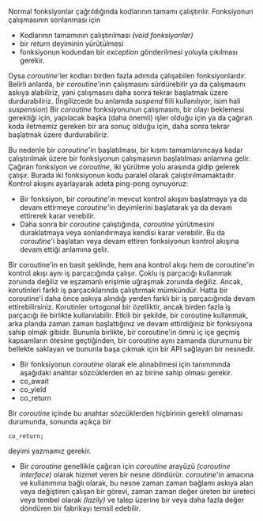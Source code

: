 Normal fonksiyonlar çağrıldığında kodlarının tamamı çalıştırılır. Fonksiyonun çalışmasının sonlanması için
- Kodlarının tamamının çalıştırılması _(void fonksiyonlar)_
- bir _return_ deyiminin yürütülmesi
- fonksiyonun kodundan bir _exception_ gönderilmesi yoluyla çıkılması gerekir.

Oysa _coroutine_'ler kodları birden fazla adımda çalışabilen fonksiyonlardır.
Belirli anlarda, bir _coroutine_'inin çalışmasını sürdürebilir ya da çalışmasını askıya alabiliriz, yani çalışmasını daha sonra tekrar başlatmak üzere durdurabiliriz. (İngilizcede bu anlamda _suspend_ fiili kullanılıyor, isim hali _suspension_) 
Bir _coroutine_ fonksiyonunun çalışmasını, bir olayı beklemesi gerektiği için, yapılacak başka (daha önemli) işler olduğu için ya da çağıran koda iletmemiz gereken bir ara sonuç olduğu için, daha sonra tekrar başlatmak üzere durdurabiliriz.

Bu nedenle bir _coroutine_'in başlatılması, bir kısmı tamamlanıncaya kadar çalıştırılmak üzere bir fonksiyonun çalışmasının başlatılması anlamına gelir. 
Çağıran fonksiyon ve _coroutine_, iki yürütme yolu arasında gidip gelerek çalışır. 
Burada iki fonksiyonun kodu paralel olarak çalıştırılmamaktadır. Kontrol akışını ayarlayarak adeta  ping-pong oynuyoruz:
- Bir fonksiyon, bir _coroutine_'in mevcut kontrol akışını başlatmaya ya da devam ettirmeye _coroutine_'in deyimlerini başlatarak ya da devam ettirerek karar verebilir.
- Daha sonra bir _coroutine_ çalıştığında, _coroutine_ yürütmesini duraklatmaya veya sonlandırmaya kendisi karar verebilir. Bu da _coroutine_'i başlatan veya devam ettiren fonksiyonun kontrol akışına devam ettiği anlamına gelir.

Bir coroutine'in en basit şeklinde, hem ana kontrol akışı hem de coroutine'in kontrol akışı aynı iş parçacığında çalışır. 
Çoklu iş parçacığı kullanmak zorunda değiliz ve eşzamanlı erişimle uğraşmak zorunda değiliz. 
Ancak, korutinleri farklı iş parçacıklarında çalıştırmak mümkündür. 
Hatta bir coroutine'i daha önce askıya alındığı yerden farklı bir iş parçacığında devam ettirebilirsiniz. 
Korutinler ortogonal bir özelliktir, ancak birden fazla iş parçacığı ile birlikte kullanılabilir.
Etkili bir şekilde, bir coroutine kullanmak, arka planda zaman zaman başlattığınız ve devam ettirdiğiniz bir fonksiyona sahip olmak gibidir. 
Bununla birlikte, bir coroutine'in ömrü iç içe geçmiş kapsamların ötesine geçtiğinden, bir coroutine aynı zamanda durumunu bir bellekte saklayan ve bununla başa çıkmak için bir API sağlayan bir nesnedir.

- Bir fonksiyonun _coroutine_ olarak ele alınabilmesi için tanımmında aşağıdaki anahtar sözcüklerden en az birine sahip olması gerekir.
- co_await
- co_yield
- co_return

Bir _coroutine_ içinde bu anahtar sözcüklerden hiçbirinin gerekli olmaması durumunda, sonunda açıkça bir 
```
co_return; 
```
deyimi yazmamız gerekir.

- Bir _coroutine_ genellikle çağıran için _coroutine_ arayüzü _(coroutine interface)_ olarak hizmet veren bir nesne döndürür. 
_coroutine_'in amacına ve kullanımına bağlı olarak, bu nesne zaman zaman bağlamı askıya alan veya değiştiren çalışan bir görevi, zaman zaman değer üreten bir üreteci veya tembel olarak _(lazily)_ ve talep üzerine bir veya daha fazla değer döndüren bir fabrikayı temsil edebilir.




